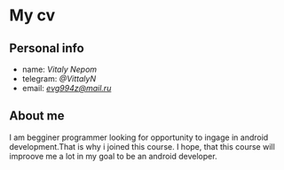 # My cv
## Personal info
- name: *Vitaly Nepom*
- telegram: *@VittalyN*
- email: *evg994z@mail.ru*

## About me
I am begginer programmer looking for opportunity to ingage in android development.That is why i joined this course.  I hope, that this course will improove me 
a lot in my goal to be an android developer.
